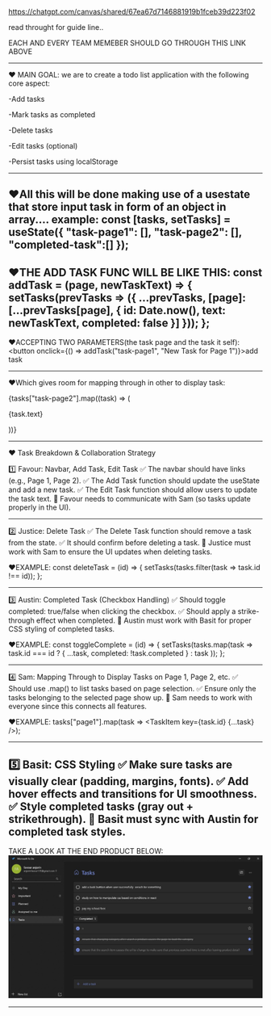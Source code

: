https://chatgpt.com/canvas/shared/67ea67d7146881919b1fceb39d223f02

read throught for guide line..

EACH AND EVERY TEAM MEMEBER SHOULD GO THROUGH THIS LINK ABOVE

-------------------------------------------------------------------------------
❤️ MAIN GOAL: we are to create a todo list application with the following core aspect:

-Add tasks

-Mark tasks as completed

-Delete tasks

-Edit tasks (optional)

-Persist tasks using localStorage

-------------------------------------------------------------------------------

❤️All this will be done making use of a usestate that store input task in form of an object in array....
example:
const [tasks, setTasks] = useState({
    "task-page1": [],
    "task-page2": [],
    "completed-task":[]
});
-------------
❤️THE ADD TASK FUNC WILL BE LIKE THIS:
const addTask = (page, newTaskText) => {
    setTasks(prevTasks => ({
        ...prevTasks,
        [page]: [...prevTasks[page], { id: Date.now(), text: newTaskText, completed: false }]
    }));
};
-------------
❤️ACCEPTING TWO PARAMETERS(the task page and the task it self):
<button onclick={() => addTask("task-page1", "New Task for Page 1")}>add task</button>

-------------
❤️Which gives room for mapping through in other to display task:

{tasks["task-page2"].map((task) => (
    <div key={task.id}>
        <p>{task.text}</p>
    </div>
))}

-------------------------------------------------------------------------------
❤️ Task Breakdown & Collaboration Strategy

1️⃣ Favour: Navbar, Add Task, Edit Task
✅ The navbar should have links (e.g., Page 1, Page 2).
✅ The Add Task function should update the useState and add a new task.
✅ The Edit Task function should allow users to update the task text.
🔹 Favour needs to communicate with Sam (so tasks update properly in the UI).

-------------------------------------------------------------------------------
2️⃣ Justice: Delete Task
✅ The Delete Task function should remove a task from the state.
✅ It should confirm before deleting a task.
🔹 Justice must work with Sam to ensure the UI updates when deleting tasks.

❤️EXAMPLE:
const deleteTask = (id) => {
  setTasks(tasks.filter(task => task.id !== id));
};

-------------------------------------------------------------------------------
3️⃣ Austin: Completed Task (Checkbox Handling)
✅ Should toggle completed: true/false when clicking the checkbox.
✅ Should apply a strike-through effect when completed.
🔹 Austin must work with Basit for proper CSS styling of completed tasks.

❤️EXAMPLE:
const toggleComplete = (id) => {
  setTasks(tasks.map(task =>
    task.id === id ? { ...task, completed: !task.completed } : task
  ));
};

-------------------------------------------------------------------------------
4️⃣ Sam: Mapping Through to Display Tasks on Page 1, Page 2, etc.
✅ Should use .map() to list tasks based on page selection.
✅ Ensure only the tasks belonging to the selected page show up.
🔹 Sam needs to work with everyone since this connects all features.

❤️EXAMPLE:
tasks["page1"].map(task => <TaskItem key={task.id} {...task} />);

-------------------------------------------------------------------------------
5️⃣ Basit: CSS Styling
✅ Make sure tasks are visually clear (padding, margins, fonts).
✅ Add hover effects and transitions for UI smoothness.
✅ Style completed tasks (gray out + strikethrough).
🔹 Basit must sync with Austin for completed task styles.
-------------------------------------------------------------------------------


TAKE A LOOK AT THE END PRODUCT BELOW:
![alt text](<WhatsApp Image 2025-03-31 at 18.02.21_6a9d8462.jpg>)

-------------------------------------------------------------------------------